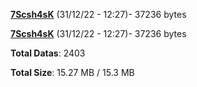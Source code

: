 [**7Scsh4sK**](/data/7Scsh4sK.txt) (31/12/22 - 12:27)- 37236 bytes

[**7Scsh4sK**](/data/7Scsh4sK.txt) (31/12/22 - 12:27)- 37236 bytes

**Total Datas**: 2403

**Total Size**: 15.27 MB / 15.3 MB
